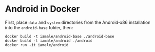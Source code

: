 Android in Docker
==================

First, place `data` and `system` directories from the Android-x86 installation into the `android-base` folder, then:

```
docker build -t iamale/android-base ./android-base
docker build -t iamale/android ./android
docker run -it iamale/android
```
